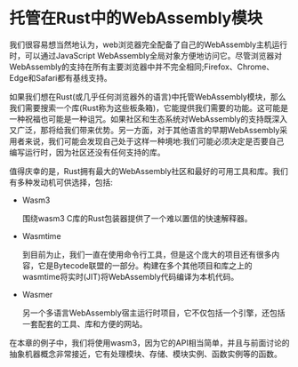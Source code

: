 # 托管在Rust中的WebAssembly模块

我们很容易想当然地认为，web浏览器完全配备了自己的WebAssembly主机运行时，可以通过JavaScript WebAssembly全局对象方便地访问它。尽管浏览器对WebAssembly的支持在所有主要浏览器中并不完全相同;Firefox、Chrome、Edge和Safari都有基线支持。

如果我们想在Rust(或几乎任何浏览器外的语言)中托管WebAssembly模块，那么我们需要搜索一个库(Rust称为这些板条箱)，它能提供我们需要的功能。这可能是一种祝福也可能是一种诅咒。如果社区和生态系统对WebAssembly的支持既深入又广泛，那将给我们带来优势。另一方面，对于其他语言的早期WebAssembly采用者来说，我们可能会发现自己处于这样一种境地:我们可能必须决定是否要自己编写运行时，因为社区还没有任何支持的库。

值得庆幸的是，Rust拥有最大的WebAssembly社区和最好的可用工具和库。我们有多种发动机可供选择，包括:
- Wasm3

    围绕wasm3 C库的Rust包装器提供了一个难以置信的快速解释器。
- Wasmtime

    到目前为止，我们一直在使用命令行工具，但是这个庞大的项目还有很多内容，它是Bytecode联盟的一部分。构建在多个其他项目和库之上的wasmtime将实时(JIT)将WebAssembly代码编译为本机代码。
- Wasmer

    另一个多语言WebAssembly宿主运行时项目，它不仅包括一个引擎，还包括一套配套的工具、库和方便的网站。

在本章的例子中，我们将使用wasm3，因为它的API相当简单，并且与前面讨论的抽象机器概念非常接近，它有处理模块、存储、模块实例、函数实例等的函数。